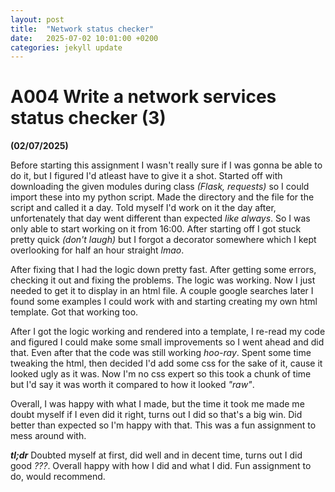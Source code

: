 ```yaml
---
layout: post
title:  "Network status checker"
date:   2025-07-02 10:01:00 +0200
categories: jekyll update
---
```


# A004 Write a network services status checker (3)

**(02/07/2025)**

Before starting this assignment I wasn't really sure if I was gonna be able to do it, but I figured I'd atleast have to give it a shot. Started off with downloading the given modules during class *(Flask, requests)* so I could import these into my python script. Made the directory and the file for the script and called it a day. Told myself I'd work on it the day after, unfortenately that day went different than expected *like always*. So I was only able to start working on it from 16:00. After starting off I got stuck pretty quick *(don't laugh)* but I forgot a decorator somewhere which I kept overlooking for half an hour straight *lmao*. 

After fixing that I had the logic down pretty fast. After getting some errors, checking it out and fixing the problems. The logic was working. Now I just needed to get it to display in an html file. A couple google searches later I found some examples I could work with and starting creating my own html template. Got that working too. 

After I got the logic working and rendered into a template, I re-read my code and figured I could make some small improvements so I went ahead and did that. Even after that the code was still working *hoo-ray*. Spent some time tweaking the html, then decided I'd add some css for the sake of it, cause it looked ugly as it was. Now I'm no css expert so this took a chunk of time but I'd say it was worth it compared to how it looked *"raw"*. 

Overall, I was happy with what I made, but the time it took me made me doubt myself if I even did it right, turns out I did so that's a big win. Did better than expected so I'm happy with that. This was a fun assignment to mess around with.

***tl;dr*** Doubted myself at first, did well and in decent time, turns out I did good *???*. Overall happy with how I did and what I did. Fun assignment to do, would recommend.
